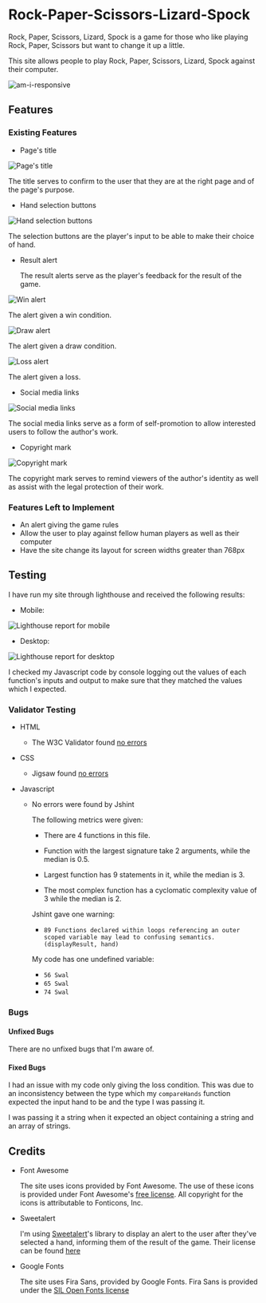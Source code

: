 # Rock-Paper-Scissors-Lizard-Spock

Rock, Paper, Scissors, Lizard, Spock is a game for those who like playing Rock, Paper, Scissors but want to change it up a little.

This site allows people to play Rock, Paper, Scissors, Lizard, Spock against their computer.

![am-i-responsive](./assets/images/amiresponsive.PNG)

## Features

### Existing Features

* Page's title

![Page's title](./assets/images/page-title.PNG)

  The title serves to confirm to the user that they are at the right page and of the page's purpose.

* Hand selection buttons

![Hand selection buttons](./assets/images/hand-selection-buttons.PNG)

  The selection buttons are the player's input to be able to make their choice of hand.

* Result alert

  The result alerts serve as the player's feedback for the result of the game.

![Win alert](./assets/images/win-alert.PNG)

  The alert given a win condition.

![Draw alert](./assets/images/draw-alert.PNG)

  The alert given a draw condition.

![Loss alert](./assets/images/loss-alert.PNG)

  The alert given a loss.

* Social media links

![Social media links](./assets/images/social-media-buttons.PNG)

  The social media links serve as a form of self-promotion to allow interested users to follow the author's work.

* Copyright mark

![Copyright mark](./assets/images/copyright-mark.PNG)

  The copyright mark serves to remind viewers of the author's identity as well as assist with the legal protection of their work.

### Features Left to Implement

* An alert giving the game rules
* Allow the user to play against fellow human players as well as their computer
* Have the site change its layout for screen widths greater than 768px

## Testing

I have run my site through lighthouse and received the following results:

  * Mobile:
  
  ![Lighthouse report for mobile](./assets/images/lighthouse-mobile.PNG)

  * Desktop:

  ![Lighthouse report for desktop](./assets/images/lighthouse-desktop.PNG)

I checked my Javascript code by console logging out the values of each function's inputs and output to make sure that they matched the values which I expected.

### Validator Testing

* HTML

  * The W3C Validator found [no errors](https://validator.w3.org/nu/?doc=https%3A%2F%2Fmerlynjwa.github.io%2FRock-Paper-Scissors-Lizard-Spock%2F)

* CSS

  * Jigsaw found [no errors](https://jigsaw.w3.org/css-validator/validator?uri=https%3A%2F%2Fmerlynjwa.github.io%2FRock-Paper-Scissors-Lizard-Spock%2F&profile=css3svg&usermedium=all&warning=1&vextwarning=&lang=en)

* Javascript

  * No errors were found by Jshint
  
    The following metrics were given:
    
      * There are 4 functions in this file.

      * Function with the largest signature take 2 arguments, while the median is 0.5.

      * Largest function has 9 statements in it, while the median is 3.

      * The most complex function has a cyclomatic complexity value of 3 while the median is 2.

    Jshint gave one warning:

      * `89	Functions declared within loops referencing an outer scoped variable may lead to confusing semantics. (displayResult, hand)`

    My code has one undefined variable:

      * `56	Swal`
      * `65	Swal`
      * `74	Swal`

### Bugs

#### Unfixed Bugs

There are no unfixed bugs that I'm aware of.

#### Fixed Bugs

I had an issue with my code only giving the loss condition. This was due to an inconsistency between the type which my `compareHands` function expected the input hand to be and the type I was passing it.

I was passing it a string when it expected an object containing a string and an array of strings.

## Credits

* Font Awesome

  The site uses icons provided by Font Awesome.
  The use of these icons is provided under Font Awesome's [free license](https://fontawesome.com/license/free). All copyright for the icons is attributable to Fonticons, Inc.

* Sweetalert

  I'm using [Sweetalert](https://github.com/sweetalert2/sweetalert2)'s library to display an alert to the user after they've selected a hand, informing them of the result of the game.
  Their license can be found [here](https://github.com/sweetalert2/sweetalert2/blob/main/LICENSE)

* Google Fonts

  The site uses Fira Sans, provided by Google Fonts.
  Fira Sans is provided under the [SIL Open Fonts license](https://scripts.sil.org/cms/scripts/page.php?site_id=nrsi&id=OFL)

